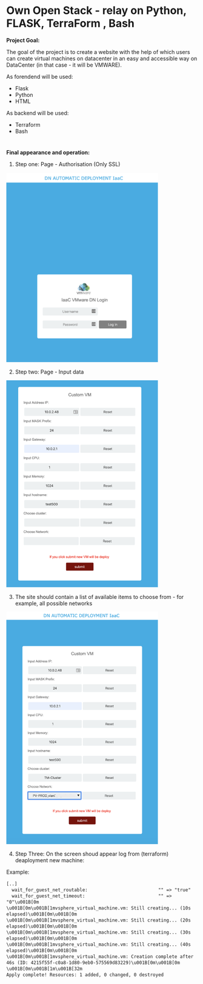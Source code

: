 
# Own Open Stack - relay on Python, FLASK, TerraForm , Bash

**Project Goal:**

The goal of the project is to create a website with the help of which users can create virtual machines on datacenter in an easy and accessible way on DataCenter (in that case - it will be VMWARE).

As forendend will be used:
 - Flask
 - Python
 - HTML

As backend will be used:
 - Terraform
 - Bash
 
 
 #

**Final appearance and operation:**

1. Step one: Page - Authorisation (Only SSL)

<img src="images/flask1.png " alt="drawing" width="400"/>

2. Step two: Page - Input data

<img src="images/flask2.png " alt="drawing" width="400"/>

3. The site should contain a list of available items to choose from - for example, all possible networks

<img src="images/flask4.png " alt="drawing" width="400"/>

4. Step Three: On the screen shoud appear log from (terraform) deaployment new machine:

Example:

```
[..]
  wait_for_guest_net_routable:                          "" => "true"
  wait_for_guest_net_timeout:                           "" => "0"\u001B[0m
\u001B[0m\u001B[1mvsphere_virtual_machine.vm: Still creating... (10s elapsed)\u001B[0m\u001B[0m
\u001B[0m\u001B[1mvsphere_virtual_machine.vm: Still creating... (20s elapsed)\u001B[0m\u001B[0m
\u001B[0m\u001B[1mvsphere_virtual_machine.vm: Still creating... (30s elapsed)\u001B[0m\u001B[0m
\u001B[0m\u001B[1mvsphere_virtual_machine.vm: Still creating... (40s elapsed)\u001B[0m\u001B[0m
\u001B[0m\u001B[1mvsphere_virtual_machine.vm: Creation complete after 46s (ID: 4215f55f-c0a8-1d80-9eb0-575569d83229)\u001B[0m\u001B[0m
\u001B[0m\u001B[1m\u001B[32m
Apply complete! Resources: 1 added, 0 changed, 0 destroyed
```

